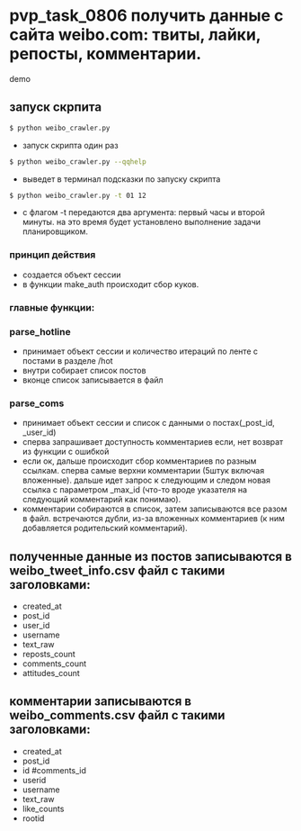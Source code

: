 # pvp_task_0806 получить данные с сайта weibo.com: твиты, лайки, репосты, комментарии.
demo 

## запуск скрпита
```sh
$ python weibo_crawler.py
```
- запуск скрипта один раз
```sh
$ python weibo_crawler.py --qqhelp
```
- выведет в терминал подсказки по запуску скрипта
```sh
$ python weibo_crawler.py -t 01 12
```
- с флагом -t передаются два аргумента: первый часы и второй минуты. на это время будет установлено выполнение задачи планировщиком.

### принцип действия
- создается объект сессии
- в функции make_auth происходит сбор куков.

### главные функции:
### parse_hotline
- принимает объект сессии и количество итераций по ленте с постами в разделе /hot
- внутри собирает список постов
- вконце список записывается в файл

### parse_coms
- принимает объект сессии и список с данными о постах(_post_id, _user_id)
- сперва запрашивает доступность комментариев если, нет возврат из функции с ошибкой
- если ок, дальше происходит сбор комментариев по разным ссылкам. сперва самые верхни комментарии (5штук включая вложенные). дальше идет запрос к следующим и следом новая ссылка с параметром _max_id (что-то вроде указателя на следующий комментарий как понимаю).
- комментарии собираются в список, затем записываются все разом в файл. встречаются дубли, из-за вложенных комментариев (к ним добавляется родительский комментарий).

## полученные данные из постов записываются в weibo_tweet_info.csv файл с такими заголовками:
- created_at
- post_id
- user_id
- username
- text_raw	
- reposts_count
- comments_count
- attitudes_count

## комментарии записываются в weibo_comments.csv файл с такими заголовками:
- created_at
- post_id
- id #comments_id
- userid
- username
- text_raw
- like_counts
- rootid 